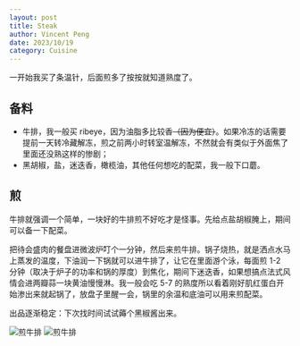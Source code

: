 ```yaml
---
layout: post
title: Steak
author: Vincent Peng
date: 2023/10/19
category: Cuisine
---
```


一开始我买了条温针，后面煎多了按按就知道熟度了。

## 备料

-   牛排，我一般买 ribeye，因为油脂多比较香~~（因为便宜）~~。如果冷冻的话需要提前一天转冷藏解冻，煎之前两小时转室温解冻，不然就会有类似于外面焦了里面还没熟这样的惨剧；
-   黑胡椒，盐，迷迭香，橄榄油，其他任何想吃的配菜，我一般下口蘑。

## 煎

牛排就强调一个简单，一块好的牛排煎不好吃才是怪事。先给点盐胡椒腌上，期间可以备一下配菜。

把待会盛肉的餐盘进微波炉叮个一分钟，然后来煎牛排。锅子烧热，就是洒点水马上蒸发的温度，下油润一下锅就可以进牛排了，让它在里面游个泳，每面煎 1-2 分钟（取决于炉子的功率和锅的厚度）到焦化，期间下迷迭香，如果想搞点法式风情会进两瓣蒜一块黄油慢慢淋。我一般会吃 5-7 的熟度所以看着刚好肌红蛋白开始渗出来就起锅了，放盘子里醒一会，锅里的余温和底油可以用来煎配菜。

出品逐渐稳定：下次找时间试试薅个黑椒酱出来。

![煎牛排]({{site.baseurl}}/assets/photos/cuisine/steak2.jpg)
![煎牛排]({{site.baseurl}}/assets/photos/cuisine/steak1.jpg)